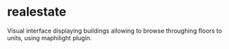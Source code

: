 # realestate
<article>
  <p>Visual interface displaying buildings allowing to browse throughing floors to units, using maphilight plugin.</p>
</article>
